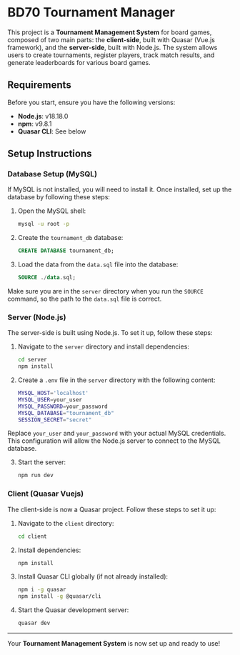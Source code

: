 # BD70 Tournament Manager

This project is a **Tournament Management System** for board games, composed of two main parts: the **client-side**, built with Quasar (Vue.js framework), and the **server-side**, built with Node.js. The system allows users to create tournaments, register players, track match results, and generate leaderboards for various board games.

## Requirements

Before you start, ensure you have the following versions:
- **Node.js**: v18.18.0
- **npm**: v9.8.1
- **Quasar CLI**: See below

## Setup Instructions

### Database Setup (MySQL)

If MySQL is not installed, you will need to install it. Once installed, set up the database by following these steps:

1. Open the MySQL shell:

   ```bash
   mysql -u root -p
   ```

2. Create the `tournament_db` database:

   ```sql
   CREATE DATABASE tournament_db;
   ```

3. Load the data from the `data.sql` file into the database:

   ```sql
   SOURCE ./data.sql;
   ```

Make sure you are in the `server` directory when you run the `SOURCE` command, so the path to the `data.sql` file is correct.

### Server (Node.js)

The server-side is built using Node.js. To set it up, follow these steps:

1. Navigate to the `server` directory and install dependencies:

    ```bash
    cd server
    npm install
    ```

2. Create a `.env` file in the `server` directory with the following content:

    ```bash
    MYSQL_HOST='localhost'
    MYSQL_USER=your_user
    MYSQL_PASSWORD=your_password
    MYSQL_DATABASE="tournament_db"
    SESSION_SECRET="secret"
    ```

Replace `your_user` and `your_password` with your actual MySQL credentials. This configuration will allow the Node.js server to connect to the MySQL database.

3. Start the server:

    ```bash
    npm run dev
    ```

### Client (Quasar Vuejs)

The client-side is now a Quasar project. Follow these steps to set it up:

1. Navigate to the `client` directory:

    ```bash
    cd client
    ```

2. Install dependencies:

    ```bash
    npm install
    ```

3. Install Quasar CLI globally (if not already installed):

    ```bash
    npm i -g quasar
    npm install -g @quasar/cli
    ```

4. Start the Quasar development server:

    ```bash
    quasar dev
    ```

---

Your **Tournament Management System** is now set up and ready to use!